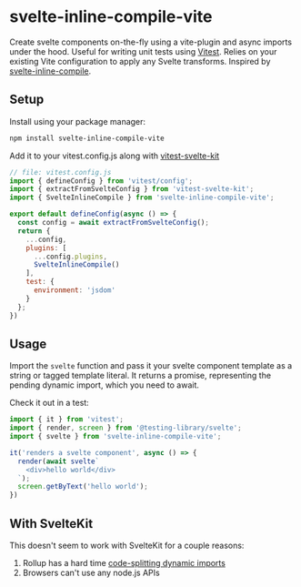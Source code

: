 # svelte-inline-compile-vite

Create svelte components on-the-fly using a vite-plugin and async imports under
the hood. Useful for writing unit tests using [Vitest](https://vitest.dev/).
Relies on your existing Vite configuration to apply any Svelte transforms.
Inspired by
[svelte-inline-compile](https://github.com/DockYard/svelte-inline-compile).

## Setup

Install using your package manager:

```sh
npm install svelte-inline-compile-vite
```

Add it to your vitest.config.js along with [vitest-svelte-kit](https://github.com/nickbreaton/vitest-svelte-kit)

```js
// file: vitest.config.js
import { defineConfig } from 'vitest/config';
import { extractFromSvelteConfig } from 'vitest-svelte-kit';
import { SvelteInlineCompile } from 'svelte-inline-compile-vite';

export default defineConfig(async () => {
  const config = await extractFromSvelteConfig();
  return {
    ...config,
    plugins: [
      ...config.plugins,
      SvelteInlineCompile()
    ],
    test: {
      environment: 'jsdom'
    }
  };
})
```

## Usage

Import the `svelte` function and pass it your svelte component template as a
string or tagged template literal. It returns a promise, representing the pending
dynamic import, which you need to await.

Check it out in a test:

```js
import { it } from 'vitest';
import { render, screen } from '@testing-library/svelte';
import { svelte } from 'svelte-inline-compile-vite';

it('renders a svelte component', async () => {
  render(await svelte`
    <div>hello world</div>
  `);
  screen.getByText('hello world');
})
```

## With SvelteKit

This doesn't seem to work with SvelteKit for a couple reasons:

1. Rollup has a hard time [code-splitting dynamic imports](https://github.com/rollup/plugins/tree/master/packages/dynamic-import-vars#limitations)
2. Browsers can't use any node.js APIs
